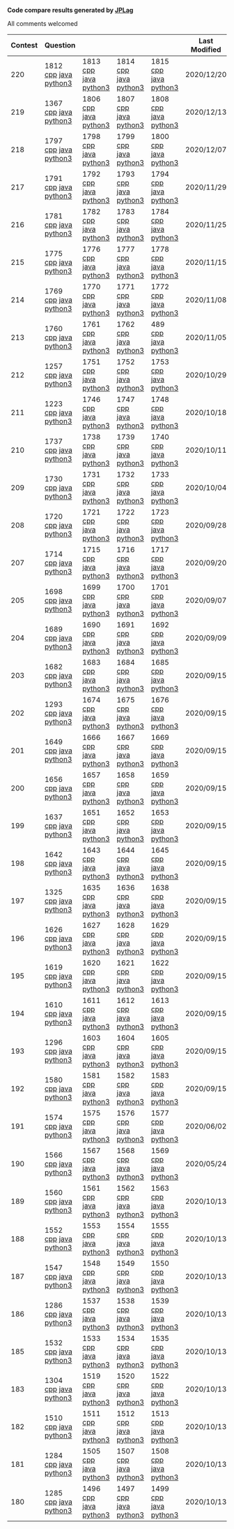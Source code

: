 **Code compare results generated by [JPLag](https://github.com/jplag/jplag)**

All comments welcomed

|Contest|Question||||Last Modified|
|-|-|-|-|-|-|
|220|1812 [cpp](https://feiteng.github.io/ContestResult/220/cppResult/1812/index.html) [java](https://feiteng.github.io/ContestResult/220/javaResult/1812/index.html) [python3](https://feiteng.github.io/ContestResult/220/python3Result/1812/index.html)|1813 [cpp](https://feiteng.github.io/ContestResult/220/cppResult/1813/index.html) [java](https://feiteng.github.io/ContestResult/220/javaResult/1813/index.html) [python3](https://feiteng.github.io/ContestResult/220/python3Result/1813/index.html)|1814 [cpp](https://feiteng.github.io/ContestResult/220/cppResult/1814/index.html) [java](https://feiteng.github.io/ContestResult/220/javaResult/1814/index.html) [python3](https://feiteng.github.io/ContestResult/220/python3Result/1814/index.html)|1815 [cpp](https://feiteng.github.io/ContestResult/220/cppResult/1815/index.html) [java](https://feiteng.github.io/ContestResult/220/javaResult/1815/index.html) [python3](https://feiteng.github.io/ContestResult/220/python3Result/1815/index.html)|2020/12/20|
|219|1367 [cpp](https://feiteng.github.io/ContestResult/219/cppResult/1367/index.html) [java](https://feiteng.github.io/ContestResult/219/javaResult/1367/index.html) [python3](https://feiteng.github.io/ContestResult/219/python3Result/1367/index.html)|1806 [cpp](https://feiteng.github.io/ContestResult/219/cppResult/1806/index.html) [java](https://feiteng.github.io/ContestResult/219/javaResult/1806/index.html) [python3](https://feiteng.github.io/ContestResult/219/python3Result/1806/index.html)|1807 [cpp](https://feiteng.github.io/ContestResult/219/cppResult/1807/index.html) [java](https://feiteng.github.io/ContestResult/219/javaResult/1807/index.html) [python3](https://feiteng.github.io/ContestResult/219/python3Result/1807/index.html)|1808 [cpp](https://feiteng.github.io/ContestResult/219/cppResult/1808/index.html) [java](https://feiteng.github.io/ContestResult/219/javaResult/1808/index.html) [python3](https://feiteng.github.io/ContestResult/219/python3Result/1808/index.html)|2020/12/13|
|218|1797 [cpp](https://feiteng.github.io/ContestResult/218/cppResult/1797/index.html) [java](https://feiteng.github.io/ContestResult/218/javaResult/1797/index.html) [python3](https://feiteng.github.io/ContestResult/218/python3Result/1797/index.html)|1798 [cpp](https://feiteng.github.io/ContestResult/218/cppResult/1798/index.html) [java](https://feiteng.github.io/ContestResult/218/javaResult/1798/index.html) [python3](https://feiteng.github.io/ContestResult/218/python3Result/1798/index.html)|1799 [cpp](https://feiteng.github.io/ContestResult/218/cppResult/1799/index.html) [java](https://feiteng.github.io/ContestResult/218/javaResult/1799/index.html) [python3](https://feiteng.github.io/ContestResult/218/python3Result/1799/index.html)|1800 [cpp](https://feiteng.github.io/ContestResult/218/cppResult/1800/index.html) [java](https://feiteng.github.io/ContestResult/218/javaResult/1800/index.html) [python3](https://feiteng.github.io/ContestResult/218/python3Result/1800/index.html)|2020/12/07|
|217|1791 [cpp](https://feiteng.github.io/ContestResult/217/cppResult/1791/index.html) [java](https://feiteng.github.io/ContestResult/217/javaResult/1791/index.html) [python3](https://feiteng.github.io/ContestResult/217/python3Result/1791/index.html)|1792 [cpp](https://feiteng.github.io/ContestResult/217/cppResult/1792/index.html) [java](https://feiteng.github.io/ContestResult/217/javaResult/1792/index.html) [python3](https://feiteng.github.io/ContestResult/217/python3Result/1792/index.html)|1793 [cpp](https://feiteng.github.io/ContestResult/217/cppResult/1793/index.html) [java](https://feiteng.github.io/ContestResult/217/javaResult/1793/index.html) [python3](https://feiteng.github.io/ContestResult/217/python3Result/1793/index.html)|1794 [cpp](https://feiteng.github.io/ContestResult/217/cppResult/1794/index.html) [java](https://feiteng.github.io/ContestResult/217/javaResult/1794/index.html) [python3](https://feiteng.github.io/ContestResult/217/python3Result/1794/index.html)|2020/11/29|
|216|1781 [cpp](https://feiteng.github.io/ContestResult/216/cppResult/1781/index.html) [java](https://feiteng.github.io/ContestResult/216/javaResult/1781/index.html) [python3](https://feiteng.github.io/ContestResult/216/python3Result/1781/index.html)|1782 [cpp](https://feiteng.github.io/ContestResult/216/cppResult/1782/index.html) [java](https://feiteng.github.io/ContestResult/216/javaResult/1782/index.html) [python3](https://feiteng.github.io/ContestResult/216/python3Result/1782/index.html)|1783 [cpp](https://feiteng.github.io/ContestResult/216/cppResult/1783/index.html) [java](https://feiteng.github.io/ContestResult/216/javaResult/1783/index.html) [python3](https://feiteng.github.io/ContestResult/216/python3Result/1783/index.html)|1784 [cpp](https://feiteng.github.io/ContestResult/216/cppResult/1784/index.html) [java](https://feiteng.github.io/ContestResult/216/javaResult/1784/index.html) [python3](https://feiteng.github.io/ContestResult/216/python3Result/1784/index.html)|2020/11/25|
|215|1775 [cpp](https://feiteng.github.io/ContestResult/215/cppResult/1775/index.html) [java](https://feiteng.github.io/ContestResult/215/javaResult/1775/index.html) [python3](https://feiteng.github.io/ContestResult/215/python3Result/1775/index.html)|1776 [cpp](https://feiteng.github.io/ContestResult/215/cppResult/1776/index.html) [java](https://feiteng.github.io/ContestResult/215/javaResult/1776/index.html) [python3](https://feiteng.github.io/ContestResult/215/python3Result/1776/index.html)|1777 [cpp](https://feiteng.github.io/ContestResult/215/cppResult/1777/index.html) [java](https://feiteng.github.io/ContestResult/215/javaResult/1777/index.html) [python3](https://feiteng.github.io/ContestResult/215/python3Result/1777/index.html)|1778 [cpp](https://feiteng.github.io/ContestResult/215/cppResult/1778/index.html) [java](https://feiteng.github.io/ContestResult/215/javaResult/1778/index.html) [python3](https://feiteng.github.io/ContestResult/215/python3Result/1778/index.html)|2020/11/15|
|214|1769 [cpp](https://feiteng.github.io/ContestResult/214/cppResult/1769/index.html) [java](https://feiteng.github.io/ContestResult/214/javaResult/1769/index.html) [python3](https://feiteng.github.io/ContestResult/214/python3Result/1769/index.html)|1770 [cpp](https://feiteng.github.io/ContestResult/214/cppResult/1770/index.html) [java](https://feiteng.github.io/ContestResult/214/javaResult/1770/index.html) [python3](https://feiteng.github.io/ContestResult/214/python3Result/1770/index.html)|1771 [cpp](https://feiteng.github.io/ContestResult/214/cppResult/1771/index.html) [java](https://feiteng.github.io/ContestResult/214/javaResult/1771/index.html) [python3](https://feiteng.github.io/ContestResult/214/python3Result/1771/index.html)|1772 [cpp](https://feiteng.github.io/ContestResult/214/cppResult/1772/index.html) [java](https://feiteng.github.io/ContestResult/214/javaResult/1772/index.html) [python3](https://feiteng.github.io/ContestResult/214/python3Result/1772/index.html)|2020/11/08|
|213|1760 [cpp](https://feiteng.github.io/ContestResult/213/cppResult/1760/index.html) [java](https://feiteng.github.io/ContestResult/213/javaResult/1760/index.html) [python3](https://feiteng.github.io/ContestResult/213/python3Result/1760/index.html)|1761 [cpp](https://feiteng.github.io/ContestResult/213/cppResult/1761/index.html) [java](https://feiteng.github.io/ContestResult/213/javaResult/1761/index.html) [python3](https://feiteng.github.io/ContestResult/213/python3Result/1761/index.html)|1762 [cpp](https://feiteng.github.io/ContestResult/213/cppResult/1762/index.html) [java](https://feiteng.github.io/ContestResult/213/javaResult/1762/index.html) [python3](https://feiteng.github.io/ContestResult/213/python3Result/1762/index.html)|489 [cpp](https://feiteng.github.io/ContestResult/213/cppResult/489/index.html) [java](https://feiteng.github.io/ContestResult/213/javaResult/489/index.html) [python3](https://feiteng.github.io/ContestResult/213/python3Result/489/index.html)|2020/11/05|
|212|1257 [cpp](https://feiteng.github.io/ContestResult/212/cppResult/1257/index.html) [java](https://feiteng.github.io/ContestResult/212/javaResult/1257/index.html) [python3](https://feiteng.github.io/ContestResult/212/python3Result/1257/index.html)|1751 [cpp](https://feiteng.github.io/ContestResult/212/cppResult/1751/index.html) [java](https://feiteng.github.io/ContestResult/212/javaResult/1751/index.html) [python3](https://feiteng.github.io/ContestResult/212/python3Result/1751/index.html)|1752 [cpp](https://feiteng.github.io/ContestResult/212/cppResult/1752/index.html) [java](https://feiteng.github.io/ContestResult/212/javaResult/1752/index.html) [python3](https://feiteng.github.io/ContestResult/212/python3Result/1752/index.html)|1753 [cpp](https://feiteng.github.io/ContestResult/212/cppResult/1753/index.html) [java](https://feiteng.github.io/ContestResult/212/javaResult/1753/index.html) [python3](https://feiteng.github.io/ContestResult/212/python3Result/1753/index.html)|2020/10/29|
|211|1223 [cpp](https://feiteng.github.io/ContestResult/211/cppResult/1223/index.html) [java](https://feiteng.github.io/ContestResult/211/javaResult/1223/index.html) [python3](https://feiteng.github.io/ContestResult/211/python3Result/1223/index.html)|1746 [cpp](https://feiteng.github.io/ContestResult/211/cppResult/1746/index.html) [java](https://feiteng.github.io/ContestResult/211/javaResult/1746/index.html) [python3](https://feiteng.github.io/ContestResult/211/python3Result/1746/index.html)|1747 [cpp](https://feiteng.github.io/ContestResult/211/cppResult/1747/index.html) [java](https://feiteng.github.io/ContestResult/211/javaResult/1747/index.html) [python3](https://feiteng.github.io/ContestResult/211/python3Result/1747/index.html)|1748 [cpp](https://feiteng.github.io/ContestResult/211/cppResult/1748/index.html) [java](https://feiteng.github.io/ContestResult/211/javaResult/1748/index.html) [python3](https://feiteng.github.io/ContestResult/211/python3Result/1748/index.html)|2020/10/18|
|210|1737 [cpp](https://feiteng.github.io/ContestResult/210/cppResult/1737/index.html) [java](https://feiteng.github.io/ContestResult/210/javaResult/1737/index.html) [python3](https://feiteng.github.io/ContestResult/210/python3Result/1737/index.html)|1738 [cpp](https://feiteng.github.io/ContestResult/210/cppResult/1738/index.html) [java](https://feiteng.github.io/ContestResult/210/javaResult/1738/index.html) [python3](https://feiteng.github.io/ContestResult/210/python3Result/1738/index.html)|1739 [cpp](https://feiteng.github.io/ContestResult/210/cppResult/1739/index.html) [java](https://feiteng.github.io/ContestResult/210/javaResult/1739/index.html) [python3](https://feiteng.github.io/ContestResult/210/python3Result/1739/index.html)|1740 [cpp](https://feiteng.github.io/ContestResult/210/cppResult/1740/index.html) [java](https://feiteng.github.io/ContestResult/210/javaResult/1740/index.html) [python3](https://feiteng.github.io/ContestResult/210/python3Result/1740/index.html)|2020/10/11|
|209|1730 [cpp](https://feiteng.github.io/ContestResult/209/cppResult/1730/index.html) [java](https://feiteng.github.io/ContestResult/209/javaResult/1730/index.html) [python3](https://feiteng.github.io/ContestResult/209/python3Result/1730/index.html)|1731 [cpp](https://feiteng.github.io/ContestResult/209/cppResult/1731/index.html) [java](https://feiteng.github.io/ContestResult/209/javaResult/1731/index.html) [python3](https://feiteng.github.io/ContestResult/209/python3Result/1731/index.html)|1732 [cpp](https://feiteng.github.io/ContestResult/209/cppResult/1732/index.html) [java](https://feiteng.github.io/ContestResult/209/javaResult/1732/index.html) [python3](https://feiteng.github.io/ContestResult/209/python3Result/1732/index.html)|1733 [cpp](https://feiteng.github.io/ContestResult/209/cppResult/1733/index.html) [java](https://feiteng.github.io/ContestResult/209/javaResult/1733/index.html) [python3](https://feiteng.github.io/ContestResult/209/python3Result/1733/index.html)|2020/10/04|
|208|1720 [cpp](https://feiteng.github.io/ContestResult/208/cppResult/1720/index.html) [java](https://feiteng.github.io/ContestResult/208/javaResult/1720/index.html) [python3](https://feiteng.github.io/ContestResult/208/python3Result/1720/index.html)|1721 [cpp](https://feiteng.github.io/ContestResult/208/cppResult/1721/index.html) [java](https://feiteng.github.io/ContestResult/208/javaResult/1721/index.html) [python3](https://feiteng.github.io/ContestResult/208/python3Result/1721/index.html)|1722 [cpp](https://feiteng.github.io/ContestResult/208/cppResult/1722/index.html) [java](https://feiteng.github.io/ContestResult/208/javaResult/1722/index.html) [python3](https://feiteng.github.io/ContestResult/208/python3Result/1722/index.html)|1723 [cpp](https://feiteng.github.io/ContestResult/208/cppResult/1723/index.html) [java](https://feiteng.github.io/ContestResult/208/javaResult/1723/index.html) [python3](https://feiteng.github.io/ContestResult/208/python3Result/1723/index.html)|2020/09/28|
|207|1714 [cpp](https://feiteng.github.io/ContestResult/207/cppResult/1714/index.html) [java](https://feiteng.github.io/ContestResult/207/javaResult/1714/index.html) [python3](https://feiteng.github.io/ContestResult/207/python3Result/1714/index.html)|1715 [cpp](https://feiteng.github.io/ContestResult/207/cppResult/1715/index.html) [java](https://feiteng.github.io/ContestResult/207/javaResult/1715/index.html) [python3](https://feiteng.github.io/ContestResult/207/python3Result/1715/index.html)|1716 [cpp](https://feiteng.github.io/ContestResult/207/cppResult/1716/index.html) [java](https://feiteng.github.io/ContestResult/207/javaResult/1716/index.html) [python3](https://feiteng.github.io/ContestResult/207/python3Result/1716/index.html)|1717 [cpp](https://feiteng.github.io/ContestResult/207/cppResult/1717/index.html) [java](https://feiteng.github.io/ContestResult/207/javaResult/1717/index.html) [python3](https://feiteng.github.io/ContestResult/207/python3Result/1717/index.html)|2020/09/20|
|205|1698 [cpp](https://feiteng.github.io/ContestResult/205/cppResult/1698/index.html) [java](https://feiteng.github.io/ContestResult/205/javaResult/1698/index.html) [python3](https://feiteng.github.io/ContestResult/205/python3Result/1698/index.html)|1699 [cpp](https://feiteng.github.io/ContestResult/205/cppResult/1699/index.html) [java](https://feiteng.github.io/ContestResult/205/javaResult/1699/index.html) [python3](https://feiteng.github.io/ContestResult/205/python3Result/1699/index.html)|1700 [cpp](https://feiteng.github.io/ContestResult/205/cppResult/1700/index.html) [java](https://feiteng.github.io/ContestResult/205/javaResult/1700/index.html) [python3](https://feiteng.github.io/ContestResult/205/python3Result/1700/index.html)|1701 [cpp](https://feiteng.github.io/ContestResult/205/cppResult/1701/index.html) [java](https://feiteng.github.io/ContestResult/205/javaResult/1701/index.html) [python3](https://feiteng.github.io/ContestResult/205/python3Result/1701/index.html)|2020/09/07|
|204|1689 [cpp](https://feiteng.github.io/ContestResult/204/cppResult/1689/index.html) [java](https://feiteng.github.io/ContestResult/204/javaResult/1689/index.html) [python3](https://feiteng.github.io/ContestResult/204/python3Result/1689/index.html)|1690 [cpp](https://feiteng.github.io/ContestResult/204/cppResult/1690/index.html) [java](https://feiteng.github.io/ContestResult/204/javaResult/1690/index.html) [python3](https://feiteng.github.io/ContestResult/204/python3Result/1690/index.html)|1691 [cpp](https://feiteng.github.io/ContestResult/204/cppResult/1691/index.html) [java](https://feiteng.github.io/ContestResult/204/javaResult/1691/index.html) [python3](https://feiteng.github.io/ContestResult/204/python3Result/1691/index.html)|1692 [cpp](https://feiteng.github.io/ContestResult/204/cppResult/1692/index.html) [java](https://feiteng.github.io/ContestResult/204/javaResult/1692/index.html) [python3](https://feiteng.github.io/ContestResult/204/python3Result/1692/index.html)|2020/09/09|
|203|1682 [cpp](https://feiteng.github.io/ContestResult/203/cppResult/1682/index.html) [java](https://feiteng.github.io/ContestResult/203/javaResult/1682/index.html) [python3](https://feiteng.github.io/ContestResult/203/python3Result/1682/index.html)|1683 [cpp](https://feiteng.github.io/ContestResult/203/cppResult/1683/index.html) [java](https://feiteng.github.io/ContestResult/203/javaResult/1683/index.html) [python3](https://feiteng.github.io/ContestResult/203/python3Result/1683/index.html)|1684 [cpp](https://feiteng.github.io/ContestResult/203/cppResult/1684/index.html) [java](https://feiteng.github.io/ContestResult/203/javaResult/1684/index.html) [python3](https://feiteng.github.io/ContestResult/203/python3Result/1684/index.html)|1685 [cpp](https://feiteng.github.io/ContestResult/203/cppResult/1685/index.html) [java](https://feiteng.github.io/ContestResult/203/javaResult/1685/index.html) [python3](https://feiteng.github.io/ContestResult/203/python3Result/1685/index.html)|2020/09/15|
|202|1293 [cpp](https://feiteng.github.io/ContestResult/202/cppResult/1293/index.html) [java](https://feiteng.github.io/ContestResult/202/javaResult/1293/index.html) [python3](https://feiteng.github.io/ContestResult/202/python3Result/1293/index.html)|1674 [cpp](https://feiteng.github.io/ContestResult/202/cppResult/1674/index.html) [java](https://feiteng.github.io/ContestResult/202/javaResult/1674/index.html) [python3](https://feiteng.github.io/ContestResult/202/python3Result/1674/index.html)|1675 [cpp](https://feiteng.github.io/ContestResult/202/cppResult/1675/index.html) [java](https://feiteng.github.io/ContestResult/202/javaResult/1675/index.html) [python3](https://feiteng.github.io/ContestResult/202/python3Result/1675/index.html)|1676 [cpp](https://feiteng.github.io/ContestResult/202/cppResult/1676/index.html) [java](https://feiteng.github.io/ContestResult/202/javaResult/1676/index.html) [python3](https://feiteng.github.io/ContestResult/202/python3Result/1676/index.html)|2020/09/15|
|201|1649 [cpp](https://feiteng.github.io/ContestResult/201/cppResult/1649/index.html) [java](https://feiteng.github.io/ContestResult/201/javaResult/1649/index.html) [python3](https://feiteng.github.io/ContestResult/201/python3Result/1649/index.html)|1666 [cpp](https://feiteng.github.io/ContestResult/201/cppResult/1666/index.html) [java](https://feiteng.github.io/ContestResult/201/javaResult/1666/index.html) [python3](https://feiteng.github.io/ContestResult/201/python3Result/1666/index.html)|1667 [cpp](https://feiteng.github.io/ContestResult/201/cppResult/1667/index.html) [java](https://feiteng.github.io/ContestResult/201/javaResult/1667/index.html) [python3](https://feiteng.github.io/ContestResult/201/python3Result/1667/index.html)|1669 [cpp](https://feiteng.github.io/ContestResult/201/cppResult/1669/index.html) [java](https://feiteng.github.io/ContestResult/201/javaResult/1669/index.html) [python3](https://feiteng.github.io/ContestResult/201/python3Result/1669/index.html)|2020/09/15|
|200|1656 [cpp](https://feiteng.github.io/ContestResult/200/cppResult/1656/index.html) [java](https://feiteng.github.io/ContestResult/200/javaResult/1656/index.html) [python3](https://feiteng.github.io/ContestResult/200/python3Result/1656/index.html)|1657 [cpp](https://feiteng.github.io/ContestResult/200/cppResult/1657/index.html) [java](https://feiteng.github.io/ContestResult/200/javaResult/1657/index.html) [python3](https://feiteng.github.io/ContestResult/200/python3Result/1657/index.html)|1658 [cpp](https://feiteng.github.io/ContestResult/200/cppResult/1658/index.html) [java](https://feiteng.github.io/ContestResult/200/javaResult/1658/index.html) [python3](https://feiteng.github.io/ContestResult/200/python3Result/1658/index.html)|1659 [cpp](https://feiteng.github.io/ContestResult/200/cppResult/1659/index.html) [java](https://feiteng.github.io/ContestResult/200/javaResult/1659/index.html) [python3](https://feiteng.github.io/ContestResult/200/python3Result/1659/index.html)|2020/09/15|
|199|1637 [cpp](https://feiteng.github.io/ContestResult/199/cppResult/1637/index.html) [java](https://feiteng.github.io/ContestResult/199/javaResult/1637/index.html) [python3](https://feiteng.github.io/ContestResult/199/python3Result/1637/index.html)|1651 [cpp](https://feiteng.github.io/ContestResult/199/cppResult/1651/index.html) [java](https://feiteng.github.io/ContestResult/199/javaResult/1651/index.html) [python3](https://feiteng.github.io/ContestResult/199/python3Result/1651/index.html)|1652 [cpp](https://feiteng.github.io/ContestResult/199/cppResult/1652/index.html) [java](https://feiteng.github.io/ContestResult/199/javaResult/1652/index.html) [python3](https://feiteng.github.io/ContestResult/199/python3Result/1652/index.html)|1653 [cpp](https://feiteng.github.io/ContestResult/199/cppResult/1653/index.html) [java](https://feiteng.github.io/ContestResult/199/javaResult/1653/index.html) [python3](https://feiteng.github.io/ContestResult/199/python3Result/1653/index.html)|2020/09/15|
|198|1642 [cpp](https://feiteng.github.io/ContestResult/198/cppResult/1642/index.html) [java](https://feiteng.github.io/ContestResult/198/javaResult/1642/index.html) [python3](https://feiteng.github.io/ContestResult/198/python3Result/1642/index.html)|1643 [cpp](https://feiteng.github.io/ContestResult/198/cppResult/1643/index.html) [java](https://feiteng.github.io/ContestResult/198/javaResult/1643/index.html) [python3](https://feiteng.github.io/ContestResult/198/python3Result/1643/index.html)|1644 [cpp](https://feiteng.github.io/ContestResult/198/cppResult/1644/index.html) [java](https://feiteng.github.io/ContestResult/198/javaResult/1644/index.html) [python3](https://feiteng.github.io/ContestResult/198/python3Result/1644/index.html)|1645 [cpp](https://feiteng.github.io/ContestResult/198/cppResult/1645/index.html) [java](https://feiteng.github.io/ContestResult/198/javaResult/1645/index.html) [python3](https://feiteng.github.io/ContestResult/198/python3Result/1645/index.html)|2020/09/15|
|197|1325 [cpp](https://feiteng.github.io/ContestResult/197/cppResult/1325/index.html) [java](https://feiteng.github.io/ContestResult/197/javaResult/1325/index.html) [python3](https://feiteng.github.io/ContestResult/197/python3Result/1325/index.html)|1635 [cpp](https://feiteng.github.io/ContestResult/197/cppResult/1635/index.html) [java](https://feiteng.github.io/ContestResult/197/javaResult/1635/index.html) [python3](https://feiteng.github.io/ContestResult/197/python3Result/1635/index.html)|1636 [cpp](https://feiteng.github.io/ContestResult/197/cppResult/1636/index.html) [java](https://feiteng.github.io/ContestResult/197/javaResult/1636/index.html) [python3](https://feiteng.github.io/ContestResult/197/python3Result/1636/index.html)|1638 [cpp](https://feiteng.github.io/ContestResult/197/cppResult/1638/index.html) [java](https://feiteng.github.io/ContestResult/197/javaResult/1638/index.html) [python3](https://feiteng.github.io/ContestResult/197/python3Result/1638/index.html)|2020/09/15|
|196|1626 [cpp](https://feiteng.github.io/ContestResult/196/cppResult/1626/index.html) [java](https://feiteng.github.io/ContestResult/196/javaResult/1626/index.html) [python3](https://feiteng.github.io/ContestResult/196/python3Result/1626/index.html)|1627 [cpp](https://feiteng.github.io/ContestResult/196/cppResult/1627/index.html) [java](https://feiteng.github.io/ContestResult/196/javaResult/1627/index.html) [python3](https://feiteng.github.io/ContestResult/196/python3Result/1627/index.html)|1628 [cpp](https://feiteng.github.io/ContestResult/196/cppResult/1628/index.html) [java](https://feiteng.github.io/ContestResult/196/javaResult/1628/index.html) [python3](https://feiteng.github.io/ContestResult/196/python3Result/1628/index.html)|1629 [cpp](https://feiteng.github.io/ContestResult/196/cppResult/1629/index.html) [java](https://feiteng.github.io/ContestResult/196/javaResult/1629/index.html) [python3](https://feiteng.github.io/ContestResult/196/python3Result/1629/index.html)|2020/09/15|
|195|1619 [cpp](https://feiteng.github.io/ContestResult/195/cppResult/1619/index.html) [java](https://feiteng.github.io/ContestResult/195/javaResult/1619/index.html) [python3](https://feiteng.github.io/ContestResult/195/python3Result/1619/index.html)|1620 [cpp](https://feiteng.github.io/ContestResult/195/cppResult/1620/index.html) [java](https://feiteng.github.io/ContestResult/195/javaResult/1620/index.html) [python3](https://feiteng.github.io/ContestResult/195/python3Result/1620/index.html)|1621 [cpp](https://feiteng.github.io/ContestResult/195/cppResult/1621/index.html) [java](https://feiteng.github.io/ContestResult/195/javaResult/1621/index.html) [python3](https://feiteng.github.io/ContestResult/195/python3Result/1621/index.html)|1622 [cpp](https://feiteng.github.io/ContestResult/195/cppResult/1622/index.html) [java](https://feiteng.github.io/ContestResult/195/javaResult/1622/index.html) [python3](https://feiteng.github.io/ContestResult/195/python3Result/1622/index.html)|2020/09/15|
|194|1610 [cpp](https://feiteng.github.io/ContestResult/194/cppResult/1610/index.html) [java](https://feiteng.github.io/ContestResult/194/javaResult/1610/index.html) [python3](https://feiteng.github.io/ContestResult/194/python3Result/1610/index.html)|1611 [cpp](https://feiteng.github.io/ContestResult/194/cppResult/1611/index.html) [java](https://feiteng.github.io/ContestResult/194/javaResult/1611/index.html) [python3](https://feiteng.github.io/ContestResult/194/python3Result/1611/index.html)|1612 [cpp](https://feiteng.github.io/ContestResult/194/cppResult/1612/index.html) [java](https://feiteng.github.io/ContestResult/194/javaResult/1612/index.html) [python3](https://feiteng.github.io/ContestResult/194/python3Result/1612/index.html)|1613 [cpp](https://feiteng.github.io/ContestResult/194/cppResult/1613/index.html) [java](https://feiteng.github.io/ContestResult/194/javaResult/1613/index.html) [python3](https://feiteng.github.io/ContestResult/194/python3Result/1613/index.html)|2020/09/15|
|193|1296 [cpp](https://feiteng.github.io/ContestResult/193/cppResult/1296/index.html) [java](https://feiteng.github.io/ContestResult/193/javaResult/1296/index.html) [python3](https://feiteng.github.io/ContestResult/193/python3Result/1296/index.html)|1603 [cpp](https://feiteng.github.io/ContestResult/193/cppResult/1603/index.html) [java](https://feiteng.github.io/ContestResult/193/javaResult/1603/index.html) [python3](https://feiteng.github.io/ContestResult/193/python3Result/1603/index.html)|1604 [cpp](https://feiteng.github.io/ContestResult/193/cppResult/1604/index.html) [java](https://feiteng.github.io/ContestResult/193/javaResult/1604/index.html) [python3](https://feiteng.github.io/ContestResult/193/python3Result/1604/index.html)|1605 [cpp](https://feiteng.github.io/ContestResult/193/cppResult/1605/index.html) [java](https://feiteng.github.io/ContestResult/193/javaResult/1605/index.html) [python3](https://feiteng.github.io/ContestResult/193/python3Result/1605/index.html)|2020/09/15|
|192|1580 [cpp](https://feiteng.github.io/ContestResult/192/cppResult/1580/index.html) [java](https://feiteng.github.io/ContestResult/192/javaResult/1580/index.html) [python3](https://feiteng.github.io/ContestResult/192/python3Result/1580/index.html)|1581 [cpp](https://feiteng.github.io/ContestResult/192/cppResult/1581/index.html) [java](https://feiteng.github.io/ContestResult/192/javaResult/1581/index.html) [python3](https://feiteng.github.io/ContestResult/192/python3Result/1581/index.html)|1582 [cpp](https://feiteng.github.io/ContestResult/192/cppResult/1582/index.html) [java](https://feiteng.github.io/ContestResult/192/javaResult/1582/index.html) [python3](https://feiteng.github.io/ContestResult/192/python3Result/1582/index.html)|1583 [cpp](https://feiteng.github.io/ContestResult/192/cppResult/1583/index.html) [java](https://feiteng.github.io/ContestResult/192/javaResult/1583/index.html) [python3](https://feiteng.github.io/ContestResult/192/python3Result/1583/index.html)|2020/09/15|
|191|1574 [cpp](https://feiteng.github.io/ContestResult/191/cppResult/1574/index.html) [java](https://feiteng.github.io/ContestResult/191/javaResult/1574/index.html) [python3](https://feiteng.github.io/ContestResult/191/python3Result/1574/index.html)|1575 [cpp](https://feiteng.github.io/ContestResult/191/cppResult/1575/index.html) [java](https://feiteng.github.io/ContestResult/191/javaResult/1575/index.html) [python3](https://feiteng.github.io/ContestResult/191/python3Result/1575/index.html)|1576 [cpp](https://feiteng.github.io/ContestResult/191/cppResult/1576/index.html) [java](https://feiteng.github.io/ContestResult/191/javaResult/1576/index.html) [python3](https://feiteng.github.io/ContestResult/191/python3Result/1576/index.html)|1577 [cpp](https://feiteng.github.io/ContestResult/191/cppResult/1577/index.html) [java](https://feiteng.github.io/ContestResult/191/javaResult/1577/index.html) [python3](https://feiteng.github.io/ContestResult/191/python3Result/1577/index.html)|2020/06/02|
|190|1566 [cpp](https://feiteng.github.io/ContestResult/190/cppResult/1566/index.html) [java](https://feiteng.github.io/ContestResult/190/javaResult/1566/index.html) [python3](https://feiteng.github.io/ContestResult/190/python3Result/1566/index.html)|1567 [cpp](https://feiteng.github.io/ContestResult/190/cppResult/1567/index.html) [java](https://feiteng.github.io/ContestResult/190/javaResult/1567/index.html) [python3](https://feiteng.github.io/ContestResult/190/python3Result/1567/index.html)|1568 [cpp](https://feiteng.github.io/ContestResult/190/cppResult/1568/index.html) [java](https://feiteng.github.io/ContestResult/190/javaResult/1568/index.html) [python3](https://feiteng.github.io/ContestResult/190/python3Result/1568/index.html)|1569 [cpp](https://feiteng.github.io/ContestResult/190/cppResult/1569/index.html) [java](https://feiteng.github.io/ContestResult/190/javaResult/1569/index.html) [python3](https://feiteng.github.io/ContestResult/190/python3Result/1569/index.html)|2020/05/24|
|189|1560 [cpp](https://feiteng.github.io/ContestResult/189/cppResult/1560/index.html) [java](https://feiteng.github.io/ContestResult/189/javaResult/1560/index.html) [python3](https://feiteng.github.io/ContestResult/189/python3Result/1560/index.html)|1561 [cpp](https://feiteng.github.io/ContestResult/189/cppResult/1561/index.html) [java](https://feiteng.github.io/ContestResult/189/javaResult/1561/index.html) [python3](https://feiteng.github.io/ContestResult/189/python3Result/1561/index.html)|1562 [cpp](https://feiteng.github.io/ContestResult/189/cppResult/1562/index.html) [java](https://feiteng.github.io/ContestResult/189/javaResult/1562/index.html) [python3](https://feiteng.github.io/ContestResult/189/python3Result/1562/index.html)|1563 [cpp](https://feiteng.github.io/ContestResult/189/cppResult/1563/index.html) [java](https://feiteng.github.io/ContestResult/189/javaResult/1563/index.html) [python3](https://feiteng.github.io/ContestResult/189/python3Result/1563/index.html)|2020/10/13|
|188|1552 [cpp](https://feiteng.github.io/ContestResult/188/cppResult/1552/index.html) [java](https://feiteng.github.io/ContestResult/188/javaResult/1552/index.html) [python3](https://feiteng.github.io/ContestResult/188/python3Result/1552/index.html)|1553 [cpp](https://feiteng.github.io/ContestResult/188/cppResult/1553/index.html) [java](https://feiteng.github.io/ContestResult/188/javaResult/1553/index.html) [python3](https://feiteng.github.io/ContestResult/188/python3Result/1553/index.html)|1554 [cpp](https://feiteng.github.io/ContestResult/188/cppResult/1554/index.html) [java](https://feiteng.github.io/ContestResult/188/javaResult/1554/index.html) [python3](https://feiteng.github.io/ContestResult/188/python3Result/1554/index.html)|1555 [cpp](https://feiteng.github.io/ContestResult/188/cppResult/1555/index.html) [java](https://feiteng.github.io/ContestResult/188/javaResult/1555/index.html) [python3](https://feiteng.github.io/ContestResult/188/python3Result/1555/index.html)|2020/10/13|
|187|1547 [cpp](https://feiteng.github.io/ContestResult/187/cppResult/1547/index.html) [java](https://feiteng.github.io/ContestResult/187/javaResult/1547/index.html) [python3](https://feiteng.github.io/ContestResult/187/python3Result/1547/index.html)|1548 [cpp](https://feiteng.github.io/ContestResult/187/cppResult/1548/index.html) [java](https://feiteng.github.io/ContestResult/187/javaResult/1548/index.html) [python3](https://feiteng.github.io/ContestResult/187/python3Result/1548/index.html)|1549 [cpp](https://feiteng.github.io/ContestResult/187/cppResult/1549/index.html) [java](https://feiteng.github.io/ContestResult/187/javaResult/1549/index.html) [python3](https://feiteng.github.io/ContestResult/187/python3Result/1549/index.html)|1550 [cpp](https://feiteng.github.io/ContestResult/187/cppResult/1550/index.html) [java](https://feiteng.github.io/ContestResult/187/javaResult/1550/index.html) [python3](https://feiteng.github.io/ContestResult/187/python3Result/1550/index.html)|2020/10/13|
|186|1286 [cpp](https://feiteng.github.io/ContestResult/186/cppResult/1286/index.html) [java](https://feiteng.github.io/ContestResult/186/javaResult/1286/index.html) [python3](https://feiteng.github.io/ContestResult/186/python3Result/1286/index.html)|1537 [cpp](https://feiteng.github.io/ContestResult/186/cppResult/1537/index.html) [java](https://feiteng.github.io/ContestResult/186/javaResult/1537/index.html) [python3](https://feiteng.github.io/ContestResult/186/python3Result/1537/index.html)|1538 [cpp](https://feiteng.github.io/ContestResult/186/cppResult/1538/index.html) [java](https://feiteng.github.io/ContestResult/186/javaResult/1538/index.html) [python3](https://feiteng.github.io/ContestResult/186/python3Result/1538/index.html)|1539 [cpp](https://feiteng.github.io/ContestResult/186/cppResult/1539/index.html) [java](https://feiteng.github.io/ContestResult/186/javaResult/1539/index.html) [python3](https://feiteng.github.io/ContestResult/186/python3Result/1539/index.html)|2020/10/13|
|185|1532 [cpp](https://feiteng.github.io/ContestResult/185/cppResult/1532/index.html) [java](https://feiteng.github.io/ContestResult/185/javaResult/1532/index.html) [python3](https://feiteng.github.io/ContestResult/185/python3Result/1532/index.html)|1533 [cpp](https://feiteng.github.io/ContestResult/185/cppResult/1533/index.html) [java](https://feiteng.github.io/ContestResult/185/javaResult/1533/index.html) [python3](https://feiteng.github.io/ContestResult/185/python3Result/1533/index.html)|1534 [cpp](https://feiteng.github.io/ContestResult/185/cppResult/1534/index.html) [java](https://feiteng.github.io/ContestResult/185/javaResult/1534/index.html) [python3](https://feiteng.github.io/ContestResult/185/python3Result/1534/index.html)|1535 [cpp](https://feiteng.github.io/ContestResult/185/cppResult/1535/index.html) [java](https://feiteng.github.io/ContestResult/185/javaResult/1535/index.html) [python3](https://feiteng.github.io/ContestResult/185/python3Result/1535/index.html)|2020/10/13|
|183|1304 [cpp](https://feiteng.github.io/ContestResult/183/cppResult/1304/index.html) [java](https://feiteng.github.io/ContestResult/183/javaResult/1304/index.html) [python3](https://feiteng.github.io/ContestResult/183/python3Result/1304/index.html)|1519 [cpp](https://feiteng.github.io/ContestResult/183/cppResult/1519/index.html) [java](https://feiteng.github.io/ContestResult/183/javaResult/1519/index.html) [python3](https://feiteng.github.io/ContestResult/183/python3Result/1519/index.html)|1520 [cpp](https://feiteng.github.io/ContestResult/183/cppResult/1520/index.html) [java](https://feiteng.github.io/ContestResult/183/javaResult/1520/index.html) [python3](https://feiteng.github.io/ContestResult/183/python3Result/1520/index.html)|1522 [cpp](https://feiteng.github.io/ContestResult/183/cppResult/1522/index.html) [java](https://feiteng.github.io/ContestResult/183/javaResult/1522/index.html) [python3](https://feiteng.github.io/ContestResult/183/python3Result/1522/index.html)|2020/10/13|
|182|1510 [cpp](https://feiteng.github.io/ContestResult/182/cppResult/1510/index.html) [java](https://feiteng.github.io/ContestResult/182/javaResult/1510/index.html) [python3](https://feiteng.github.io/ContestResult/182/python3Result/1510/index.html)|1511 [cpp](https://feiteng.github.io/ContestResult/182/cppResult/1511/index.html) [java](https://feiteng.github.io/ContestResult/182/javaResult/1511/index.html) [python3](https://feiteng.github.io/ContestResult/182/python3Result/1511/index.html)|1512 [cpp](https://feiteng.github.io/ContestResult/182/cppResult/1512/index.html) [java](https://feiteng.github.io/ContestResult/182/javaResult/1512/index.html) [python3](https://feiteng.github.io/ContestResult/182/python3Result/1512/index.html)|1513 [cpp](https://feiteng.github.io/ContestResult/182/cppResult/1513/index.html) [java](https://feiteng.github.io/ContestResult/182/javaResult/1513/index.html) [python3](https://feiteng.github.io/ContestResult/182/python3Result/1513/index.html)|2020/10/13|
|181|1284 [cpp](https://feiteng.github.io/ContestResult/181/cppResult/1284/index.html) [java](https://feiteng.github.io/ContestResult/181/javaResult/1284/index.html) [python3](https://feiteng.github.io/ContestResult/181/python3Result/1284/index.html)|1505 [cpp](https://feiteng.github.io/ContestResult/181/cppResult/1505/index.html) [java](https://feiteng.github.io/ContestResult/181/javaResult/1505/index.html) [python3](https://feiteng.github.io/ContestResult/181/python3Result/1505/index.html)|1507 [cpp](https://feiteng.github.io/ContestResult/181/cppResult/1507/index.html) [java](https://feiteng.github.io/ContestResult/181/javaResult/1507/index.html) [python3](https://feiteng.github.io/ContestResult/181/python3Result/1507/index.html)|1508 [cpp](https://feiteng.github.io/ContestResult/181/cppResult/1508/index.html) [java](https://feiteng.github.io/ContestResult/181/javaResult/1508/index.html) [python3](https://feiteng.github.io/ContestResult/181/python3Result/1508/index.html)|2020/10/13|
|180|1285 [cpp](https://feiteng.github.io/ContestResult/180/cppResult/1285/index.html) [java](https://feiteng.github.io/ContestResult/180/javaResult/1285/index.html) [python3](https://feiteng.github.io/ContestResult/180/python3Result/1285/index.html)|1496 [cpp](https://feiteng.github.io/ContestResult/180/cppResult/1496/index.html) [java](https://feiteng.github.io/ContestResult/180/javaResult/1496/index.html) [python3](https://feiteng.github.io/ContestResult/180/python3Result/1496/index.html)|1497 [cpp](https://feiteng.github.io/ContestResult/180/cppResult/1497/index.html) [java](https://feiteng.github.io/ContestResult/180/javaResult/1497/index.html) [python3](https://feiteng.github.io/ContestResult/180/python3Result/1497/index.html)|1499 [cpp](https://feiteng.github.io/ContestResult/180/cppResult/1499/index.html) [java](https://feiteng.github.io/ContestResult/180/javaResult/1499/index.html) [python3](https://feiteng.github.io/ContestResult/180/python3Result/1499/index.html)|2020/10/13|